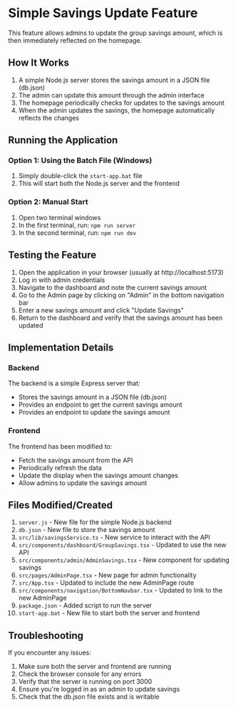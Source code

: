 # Simple Savings Update Feature

This feature allows admins to update the group savings amount, which is then immediately reflected on the homepage.

## How It Works

1. A simple Node.js server stores the savings amount in a JSON file (db.json)
2. The admin can update this amount through the admin interface
3. The homepage periodically checks for updates to the savings amount
4. When the admin updates the savings, the homepage automatically reflects the changes

## Running the Application

### Option 1: Using the Batch File (Windows)

1. Simply double-click the `start-app.bat` file
2. This will start both the Node.js server and the frontend

### Option 2: Manual Start

1. Open two terminal windows
2. In the first terminal, run: `npm run server`
3. In the second terminal, run: `npm run dev`

## Testing the Feature

1. Open the application in your browser (usually at http://localhost:5173)
2. Log in with admin credentials
3. Navigate to the dashboard and note the current savings amount
4. Go to the Admin page by clicking on "Admin" in the bottom navigation bar
5. Enter a new savings amount and click "Update Savings"
6. Return to the dashboard and verify that the savings amount has been updated

## Implementation Details

### Backend

The backend is a simple Express server that:
- Stores the savings amount in a JSON file (db.json)
- Provides an endpoint to get the current savings amount
- Provides an endpoint to update the savings amount

### Frontend

The frontend has been modified to:
- Fetch the savings amount from the API
- Periodically refresh the data
- Update the display when the savings amount changes
- Allow admins to update the savings amount

## Files Modified/Created

1. `server.js` - New file for the simple Node.js backend
2. `db.json` - New file to store the savings amount
3. `src/lib/savingsService.ts` - New service to interact with the API
4. `src/components/dashboard/GroupSavings.tsx` - Updated to use the new API
5. `src/components/admin/AdminSavings.tsx` - New component for updating savings
6. `src/pages/AdminPage.tsx` - New page for admin functionality
7. `src/App.tsx` - Updated to include the new AdminPage route
8. `src/components/navigation/BottomNavbar.tsx` - Updated to link to the new AdminPage
9. `package.json` - Added script to run the server
10. `start-app.bat` - New file to start both the server and frontend

## Troubleshooting

If you encounter any issues:

1. Make sure both the server and frontend are running
2. Check the browser console for any errors
3. Verify that the server is running on port 3000
4. Ensure you're logged in as an admin to update savings
5. Check that the db.json file exists and is writable
